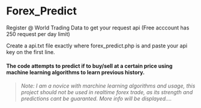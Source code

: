 # Forex_Predict

Register @ World Trading Data to get your request api (Free acccount has 250 request per day limit)

Create a api.txt file exactly where forex_predict.php is and paste your api key on the first line.

#### The code attempts to predict if to buy/sell at a certain price using machine learning algorithms to learn previous history.

> ###### Note: I am a novice with marchine learning algorithms and usage, this project should not be used in realtime forex trade, as its strength and predictions cant be guaranted. More info will be displayed.... 
